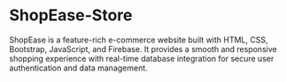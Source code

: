 # ShopEase-Store
ShopEase is a feature-rich e-commerce website built with HTML, CSS, Bootstrap, JavaScript, and Firebase. It provides a smooth and responsive shopping experience with real-time database integration for secure user authentication and data management.
